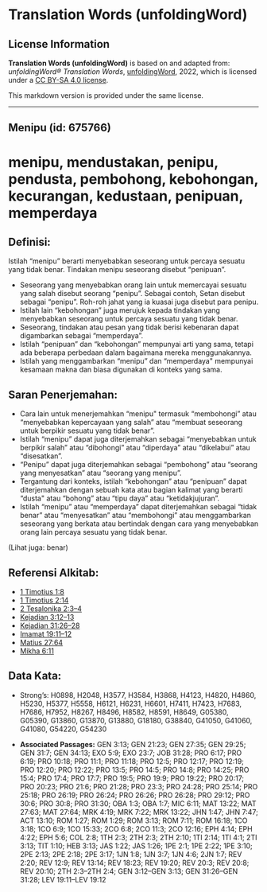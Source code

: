 # Translation Words (unfoldingWord)

## License Information

**Translation Words (unfoldingWord)** is based on and adapted from: _unfoldingWord® Translation Words_, [unfoldingWord](https://unfoldingword.org/utw), 2022, which is licensed under a [CC BY-SA 4.0 license](https://creativecommons.org/licenses/by-sa/4.0/legalcode.en).

This markdown version is provided under the same license.



--------------------------------

## Menipu (id: 675766)

menipu, mendustakan, penipu, pendusta, pembohong, kebohongan, kecurangan, kedustaan, penipuan, memperdaya
=========================================================================================================

Definisi:
---------

Istilah “menipu” berarti menyebabkan seseorang untuk percaya sesuatu yang tidak benar. Tindakan menipu seseorang disebut “penipuan”.

* Seseorang yang menyebabkan orang lain untuk memercayai sesuatu yang salah disebut seorang “penipu”. Sebagai contoh, Setan disebut sebagai “penipu”. Roh\-roh jahat yang ia kuasai juga disebut para penipu.
* Istilah lain “kebohongan” juga merujuk kepada tindakan yang menyebabkan seseorang untuk percaya sesuatu yang tidak benar.
* Seseorang, tindakan atau pesan yang tidak berisi kebenaran dapat digambarkan sebagai “memperdaya”.
* Istilah “penipuan” dan “kebohongan” mempunyai arti yang sama, tetapi ada beberapa perbedaan dalam bagaimana mereka menggunakannya.
* Istilah yang menggambarkan “menipu” dan “memperdaya" mempunyai kesamaan makna dan biasa digunakan di konteks yang sama.

Saran Penerjemahan:
-------------------

* Cara lain untuk menerjemahkan “menipu" termasuk “membohongi” atau “menyebabkan kepercayaan yang salah” atau “membuat seseorang untuk berpikir sesuatu yang tidak benar”.
* Istilah “menipu” dapat juga diterjemahkan sebagai “menyebabkan untuk berpikir salah” atau “dibohongi” atau “diperdaya” atau “dikelabui” atau “disesatkan”.
* “Penipu” dapat juga diterjemahkan sebagai “pembohong” atau “seorang yang menyesatkan” atau “seorang yang menipu”.
* Tergantung dari konteks, istilah “kebohongan” atau “penipuan” dapat diterjemahkan dengan sebuah kata atau bagian kalimat yang berarti “dusta" atau “bohong” atau “tipu daya” atau “ketidakjujuran”.
* Istilah “menipu” atau “memperdaya” dapat diterjemahkan sebagai “tidak benar” atau “menyesatkan” atau “membohongi” atau menggambarkan seseorang yang berkata atau bertindak dengan cara yang menyebabkan orang lain percaya sesuatu yang tidak benar.

(Lihat juga: benar)

Referensi Alkitab:
------------------

* [1 Timotius 1:8](https://ref.ly/1John0:0)
* [1 Timotius 2:14](https://ref.ly/1Tim0:0)
* [2 Tesalonika 2:3–4](https://ref.ly/2Thess0:0)
* [Kejadian 3:12–13](https://ref.ly/Gen3:12-Gen3:13)
* [Kejadian 31:26–28](https://ref.ly/Gen31:26-Gen31:28)
* [Imamat 19:11–12](https://ref.ly/Lev19:11-Lev19:12)
* [Matius 27:64](https://ref.ly/Matt27:64)
* [Mikha 6:11](https://ref.ly/Mic6:11)

Data Kata:
----------

* Strong’s: H0898, H2048, H3577, H3584, H3868, H4123, H4820, H4860, H5230, H5377, H5558, H6121, H6231, H6601, H7411, H7423, H7683, H7686, H7952, H8267, H8496, H8582, H8591, H8649, G05380, G05390, G13860, G13870, G13880, G18180, G38840, G41050, G41060, G41080, G54220, G54230

* **Associated Passages:** GEN 3:13; GEN 21:23; GEN 27:35; GEN 29:25; GEN 31:7; GEN 34:13; EXO 5:9; EXO 23:7; JOB 31:28; PRO 6:17; PRO 6:19; PRO 10:18; PRO 11:1; PRO 11:18; PRO 12:5; PRO 12:17; PRO 12:19; PRO 12:20; PRO 12:22; PRO 13:5; PRO 14:5; PRO 14:8; PRO 14:25; PRO 15:4; PRO 17:4; PRO 17:7; PRO 19:5; PRO 19:9; PRO 19:22; PRO 20:17; PRO 20:23; PRO 21:6; PRO 21:28; PRO 23:3; PRO 24:28; PRO 25:14; PRO 25:18; PRO 26:19; PRO 26:24; PRO 26:26; PRO 26:28; PRO 29:12; PRO 30:6; PRO 30:8; PRO 31:30; OBA 1:3; OBA 1:7; MIC 6:11; MAT 13:22; MAT 27:63; MAT 27:64; MRK 4:19; MRK 7:22; MRK 13:22; JHN 1:47; JHN 7:47; ACT 13:10; ROM 1:27; ROM 1:29; ROM 3:13; ROM 7:11; ROM 16:18; 1CO 3:18; 1CO 6:9; 1CO 15:33; 2CO 6:8; 2CO 11:3; 2CO 12:16; EPH 4:14; EPH 4:22; EPH 5:6; COL 2:8; 1TH 2:3; 2TH 2:3; 2TH 2:10; 1TI 2:14; 1TI 4:1; 2TI 3:13; TIT 1:10; HEB 3:13; JAS 1:22; JAS 1:26; 1PE 2:1; 1PE 2:22; 1PE 3:10; 2PE 2:13; 2PE 2:18; 2PE 3:17; 1JN 1:8; 1JN 3:7; 1JN 4:6; 2JN 1:7; REV 2:20; REV 12:9; REV 13:14; REV 18:23; REV 19:20; REV 20:3; REV 20:8; REV 20:10; 2TH 2:3–2TH 2:4; GEN 3:12–GEN 3:13; GEN 31:26–GEN 31:28; LEV 19:11–LEV 19:12

